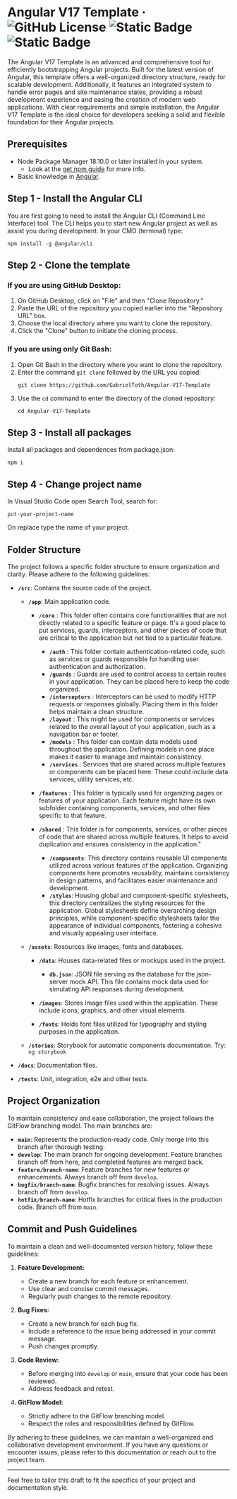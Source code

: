 # Angular V17 Template · ![GitHub License](https://img.shields.io/github/license/GabrielToth/Angular-V17-Template?color=blue) ![Static Badge](https://img.shields.io/badge/node-18.10.0-g?link=https%3A%2F%2Fnodejs.org%2Fen%2Fdownload%2F) ![Static Badge](https://img.shields.io/badge/PRs-welcome-g)

The Angular V17 Template is an advanced and comprehensive tool for efficiently bootstrapping Angular projects. Built for the latest version of Angular, this template offers a well-organized directory structure, ready for scalable development. Additionally, it features an integrated system to handle error pages and site maintenance states, providing a robust development experience and easing the creation of modern web applications. With clear requirements and simple installation, the Angular V17 Template is the ideal choice for developers seeking a solid and flexible foundation for their Angular projects.

## Prerequisites

* Node Package Manager 18.10.0 or later installed in your system.
  * Look at the [get npm guide](https://www.npmjs.com/get-npm?utm_source=house&utm_medium=homepage&utm_campaign=free%20orgs&utm_term=Install%20npm) for more info.
* Basic knowledge in [Angular](https://angular.io/).

## Step 1 - Install the Angular CLI

You are first going to need to install the Angular CLI (Command Line Interface) tool. The CLI helps you to start new Angular project as well as assist you during development. In your CMD (terminal) type:

```
npm install -g @angular/cli
```

## Step 2 - Clone the template

### If you are using GitHub Desktop:

1. On GitHub Desktop, click on "File" and then "Clone Repository."
2. Paste the URL of the repository you copied earlier into the "Repository URL" box.
3. Choose the local directory where you want to clone the repository.
4. Click the "Clone" button to initiate the cloning process.

### If you are using only Git Bash:

1. Open Git Bash in the directory where you want to clone the repository.
2. Enter the command `git clone` followed by the URL you copied:
   ```
   git clone https://github.com/GabrielToth/Angular-V17-Template
   ```
3. Use the `cd` command to enter the directory of the cloned repository:
   ```
   cd Angular-V17-Template
   ```

## Step 3 - Install all packages

Install all packages and dependences from package.json:

```
npm i
```

## Step 4 - Change project name

In Visual Studio Code open Search Tool, search for:

```
put-your-project-name  
```

On replace type the name of your project.

## Folder Structure

The project follows a specific folder structure to ensure organization and clarity. Please adhere to the following guidelines:

- **`/src`**: Contains the source code of the project.

  - **`/app`**: Main application code.

    - **`/core`** : This folder often contains core functionalities that are not directly related to a specific feature or page. It's a good place to put services, guards, interceptors, and other pieces of code that are critical to the application but not tied to a particular feature.

      * **`/auth`** : This folder contain authentication-related code, such as services or guards responsible for handling user authentication and authorization.
      * **`/guards`** : Guards are used to control access to certain routes in your application. They can be placed here to keep the code organized.
      * **`/interceptors`** : Interceptors can be used to modify HTTP requests or responses globally. Placing them in this folder helps maintain a clean structure.
      * **`/layout`** : This might be used for components or services related to the overall layout of your application, such as a navigation bar or footer.
      * **`/models`** : This folder can contain data models used throughout the application. Defining models in one place makes it easier to manage and maintain consistency.
      * **`/services`** : Services that are shared across multiple features or components can be placed here. These could include data services, utility services, etc.

    * **`/features`** : This folder is typically used for organizing pages or features of your application. Each feature might have its own subfolder containing components, services, and other files specific to that feature.
    * **`/shared`** : This folder is for components, services, or other pieces of code that are shared across multiple features. It helps to avoid duplication and ensures consistency in the application."

      * **`/components`**: This directory contains reusable UI components utilized across various features of the application. Organizing components here promotes reusability, maintains consistency in design patterns, and facilitates easier maintenance and development.
      * **`/styles`**: Housing global and component-specific stylesheets, this directory centralizes the styling resources for the application. Global stylesheets define overarching design principles, while component-specific stylesheets tailor the appearance of individual components, fostering a cohesive and visually appealing user interface.

  - **`/assets`**: Resources like images, fonts and databases.

    - **`/data`**: Houses data-related files or mockups used in the project.

      - **`db.json`**: JSON file serving as the database for the json-server mock API. This file contains mock data used for simulating API responses during development.

    - **`/images`**: Stores image files used within the application. These include icons, graphics, and other visual elements.
    - **`/fonts`**: Holds font files utilized for typography and styling purposes in the application.

  - **`/stories`**: Storybook for automatic components documentation. Try: `ng storybook`
  
- **`/docs`**: Documentation files.
- **`/tests`**: Unit, integration, e2e and other tests.

## Project Organization

To maintain consistency and ease collaboration, the project follows the GitFlow branching model. The main branches are:

- **`main`**: Represents the production-ready code. Only merge into this branch after thorough testing.
- **`develop`**: The main branch for ongoing development. Feature branches branch off from here, and completed features are merged back.
- **`feature/branch-name`**: Feature branches for new features or enhancements. Always branch off from `develop`.
- **`bugfix/branch-name`**: Bugfix branches for resolving issues. Always branch off from `develop`.
- **`hotfix/branch-name`**: Hotfix branches for critical fixes in the production code. Branch off from `main`.

## Commit and Push Guidelines

To maintain a clean and well-documented version history, follow these guidelines:

1. **Feature Development:**

   - Create a new branch for each feature or enhancement.
   - Use clear and concise commit messages.
   - Regularly push changes to the remote repository.
2. **Bug Fixes:**

   - Create a new branch for each bug fix.
   - Include a reference to the issue being addressed in your commit message.
   - Push changes promptly.
3. **Code Review:**

   - Before merging into `develop` or `main`, ensure that your code has been reviewed.
   - Address feedback and retest.
4. **GitFlow Model:**

   - Strictly adhere to the GitFlow branching model.
   - Respect the roles and responsibilities defined by GitFlow.

By adhering to these guidelines, we can maintain a well-organized and collaborative development environment. If you have any questions or encounter issues, please refer to this documentation or reach out to the project team.

---

Feel free to tailor this draft to fit the specifics of your project and documentation style.
